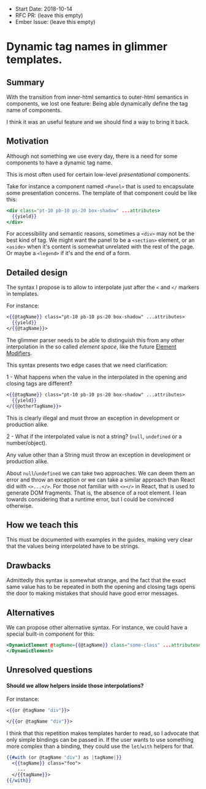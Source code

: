 - Start Date: 2018-10-14
- RFC PR: (leave this empty)
- Ember Issue: (leave this empty)

# Dynamic tag names in glimmer templates.

## Summary

With the transition from inner-html semantics to outer-html semantics in components, we lost one feature: Being
able dynamically define the tag name of components.

I think it was an useful feature and we should find a way to bring it back.

## Motivation

Although not something we use every day, there is a need for some components to have a dynamic tag name.

This is most often used for certain low-level _presentational_ components.

Take for instance a component named `<Panel>` that is used to encapsulate some presentation concerns.
The template of that component could be like this:

```hbs
<div class="pt-10 pb-10 ps-20 box-shadow" ...attributes>
  {{yield}}
</div>
```

For accessibility and semantic reasons, sometimes a `<div>` may not be the best kind of tag.
We might want the panel to be a `<section>` element, or an `<aside>` when it's content is somewhat unrelated
with the rest of the page. Or maybe a `<legend>` if it's and the end of a form.

## Detailed design

The syntax I propose is to allow to interpolate just after the `<` and `</` markers in templates.

For instance:

```hbs
<{{@tagName}} class="pt-10 pb-10 ps-20 box-shadow" ...attributes>
  {{yield}}
</{{@tagName}}>
```

The glimmer parser needs to be able to distinguish this from any other interpolation in the so called
_element space_, like the future [Element Modifiers](https://github.com/emberjs/rfcs/pull/353).

This syntax presents two edge cases that we need clarification:

1 - What happens when the value in the interpolated in the opening and closing tags are different?

```hbs
<{{@tagName}} class="pt-10 pb-10 ps-20 box-shadow" ...attributes>
  {{yield}}
</{{@otherTagName}}>
```

This is clearly illegal and must throw an exception in development or production alike.

2 - What if the interpolated value is not a string? (`null`, `undefined` or a number/object).

Any value other than a String must throw an exception in development or production alike.

About `null`/`undefined` we can take two approaches.
We can deem them an error and throw an exception or we can take a similar approach than React did with `<>...</>`.
For those not familiar with `<></>` in React, that is used to generate DOM fragments. That is, the absence of a root
element.
I lean towards considering that a runtime error, but I could be convinced otherwise.


## How we teach this

This must be documented with examples in the guides, making very clear that the values being interpolated
have to be strings.

## Drawbacks

Admittedly this syntax is somewhat strange, and the fact that the exact same value has to be repeated in
both the opening and closing tags opens the door to making mistakes that should have good error messages.

## Alternatives

We can propose other alternative syntax. For instance, we could have a special built-in component for this:

```hbs
<DynamicElement @tagName={{@tagName}} class="some-class" ...attributes>
</DynamicElement>
```

## Unresolved questions

#### Should we allow helpers inside those interpolations?

For instance:
```hbs
<{{or @tagName "div"}}>

</{{or @tagName "div"}}>
```

I think that this repetition makes templates harder to read, so I advocate that only simple bindings
can be passed in. If the user wants to use something more complex than a binding, they could use the `let`/`with` helpers
for that.

```hbs
{{#with (or @tagName "div") as |tagName|}}
  <{{tagName}} class="foo">
    ...
  </{{tagName}}>
{{/with}}
```
